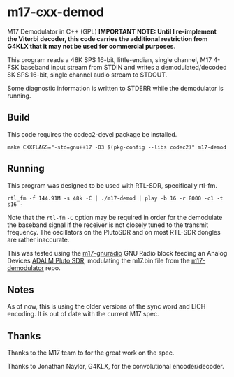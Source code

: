 # m17-cxx-demod
M17 Demodulator in C++ (GPL) **IMPORTANT NOTE: Until I re-implement the Viterbi
decoder, this code carries the additional restriction from G4KLX that it may not be
used for commercial purposes.**

This program reads a 48K SPS 16-bit, little-endian, single channel, M17  4-FSK
baseband input stream from STDIN and writes a demodulated/decoded 8K SPS
16-bit, single channel audio stream to STDOUT.

Some diagnostic information is written to STDERR while the demodulator is
running.

## Build

This code requires the codec2-devel package be installed.

    make CXXFLAGS="-std=gnu++17 -O3 $(pkg-config --libs codec2)" m17-demod

## Running

This program was designed to be used with RTL-SDR, specifically rtl-fm.

    rtl_fm -f 144.91M -s 48k -C | ./m17-demod | play -b 16 -r 8000 -c1 -t s16 -

Note that the `rtl-fm` `-C` option may be required in order for the demodulate
the baseband signal if the receiver is not closely tuned to the transmit
frequency.  The oscillators on the PlutoSDR and on most RTL-SDR dongles are
rather inaccurate.

This was tested using the [m17-gnuradio](https://github.com/mobilinkd/m17-gnuradio)
GNU Radio block feeding an Analog Devices 
[ADALM Pluto SDR](https://www.analog.com/en/design-center/evaluation-hardware-and-software/evaluation-boards-kits/adalm-pluto.html),
modulating the m17.bin file from the
[m17-demodulator](https://github.com/mobilinkd/m17-demodulator) repo.

## Notes

As of now, this is using the older versions of the sync word and LICH
encoding.  It is out of date with the current M17 spec.

## Thanks

Thanks to the M17 team to for the great work on the spec.

Thanks to Jonathan Naylor, G4KLX, for the convolutional encoder/decoder.
